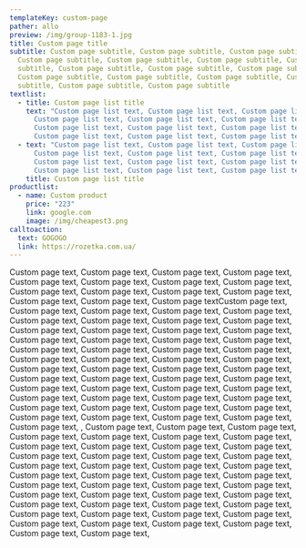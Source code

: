 ```yaml
---
templateKey: custom-page
pather: allo
preview: /img/group-1183-1.jpg
title: Custom page title
subtitle: Custom page subtitle, Custom page subtitle, Custom page subtitle,
  Custom page subtitle, Custom page subtitle, Custom page subtitle, Custom page
  subtitle, Custom page subtitle, Custom page subtitle, Custom page subtitle,
  Custom page subtitle, Custom page subtitle, Custom page subtitle, Custom page
  subtitle, Custom page subtitle, Custom page subtitle
textlist:
  - title: Custom page list title
    text: "Custom page list text, Custom page list text, Custom page list text,
      Custom page list text, Custom page list text, Custom page list text,
      Custom page list text, Custom page list text, Custom page list text,
      Custom page list text, Custom page list text, Custom page list text, "
  - text: "Custom page list text, Custom page list text, Custom page list text,
      Custom page list text, Custom page list text, Custom page list text,
      Custom page list text, Custom page list text, Custom page list text,
      Custom page list text, Custom page list text, Custom page list text, "
    title: Custom page list title
productlist:
  - name: Custom product
    price: "223"
    link: google.com
    image: /img/cheapest3.png
calltoaction:
  text: GOGOGO
  link: https://rozetka.com.ua/
---
```

Custom page text, Custom page text, Custom page text, Custom page text, Custom page text, Custom page text, Custom page text, Custom page text, Custom page text, Custom page text, Custom page text, Custom page text, Custom page text, Custom page text, Custom page textCustom page text, Custom page text, Custom page text, Custom page text, Custom page text, Custom page text, Custom page text, Custom page text, Custom page text, Custom page text, Custom page text, Custom page text, Custom page text, Custom page text, Custom page text, Custom page text, Custom page text, Custom page text, Custom page text, Custom page text, Custom page text, Custom page text, Custom page text, Custom page text, Custom page text, Custom page text, Custom page text, Custom page text, Custom page text, Custom page text, Custom page text, Custom page text, Custom page text, Custom page text, Custom page text, Custom page text, Custom page text, Custom page text, Custom page text, Custom page text, Custom page text, Custom page text, Custom page text, Custom page text, Custom page text, Custom page text, Custom page text, Custom page text, Custom page text, Custom page text, , Custom page text, Custom page text, Custom page text, Custom page text, Custom page text, Custom page text, Custom page text, Custom page text, Custom page text, Custom page text, Custom page text, Custom page text, Custom page text, Custom page text, Custom page text, Custom page text, Custom page text, Custom page text, Custom page text, Custom page text, Custom page text, Custom page text, Custom page text, Custom page text, Custom page text, Custom page text, Custom page text, Custom page text, Custom page text, Custom page text, Custom page text, Custom page text, Custom page text, Custom page text, Custom page text, Custom page text, Custom page text, Custom page text, Custom page text, Custom page text, Custom page text, Custom page text, Custom page text, Custom page text, Custom page text,